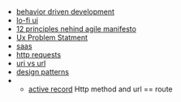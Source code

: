 - [behavior driven development](BDD.md)
- [lo-fi ui](LOFI.md)
- [12 principles nehind agile manifesto](agilePrinciples.md)
- [Ux Problem Statment](uxProblemStaement.md)
- [saas](SAAS.md)
- [http requests](crud.md)
- [uri vs url](URLvsURI.md)
- [design patterns](designPatterns.md)
- - [active record](activeRecord.md)
Http method and url == route <br>

